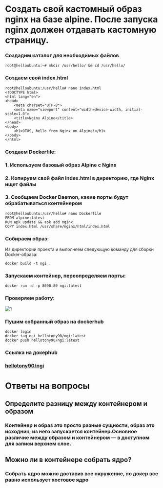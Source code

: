 # Создать свой кастомный образ nginx на базе alpine. После запуска nginx должен отдавать кастомную страницу.
### Создадим каталог для необходимых файлов
```
root@helloubuntu:~# mkdir /usr/hello/ && cd /usr/hello/
```
### Создаем свой index.html
```
root@helloubuntu:/usr/hello# nano index.html
<!DOCTYPE html>
<html lang="en">
<head>
    <meta charset="UTF-8">
    <meta name="viewport" content="width=device-width, initial-scale=1.0">
    <title>Nginx Alpine</title>
</head>
<body>
    <h1>OTUS, hello from Nginx on Alpine!</h1>
</body>
</html>
```
### Создаем Dockerfile:
### 1. Используем базовый образ Alpine с Nginx
### 2. Копируем свой файл index.html в директорию, где Nginx ищет файлы
### 3. Cообщаем Docker Daemon, какие порты будут обрабатываться контейнером
```
root@helloubuntu:/usr/hello# nano Dockerfile
FROM alpine:latest
RUN apk update && apk add nginx
COPY index.html /usr/share/nginx/html/index.html
```
### Собираем образ:
Из директории проекта и выполняем следующую команду для сборки Docker-образа:
```
docker build -t ngi .
```
### Запускаем контейнер, переопределяем порты:
```
docker run -d -p 8090:80 ngi:latest
```
### Проверяем работу:
![1](screen/1.png)
### Пушим собранный образ на dockerhub
```
docker login
docker tag ngi hellotony90/ngi:latest
docker push hellotony90/ngi:latest
```
### Ссылка на докерhub
### [hellotony90/ngi](https://hub.docker.com/repository/docker/hellotony90/ngi)

# Ответы на вопросы
## Определите разницу между контейнером и образом
### Kонтейнер и образ это просто разные сущности, образ это исходник, из него запускается контейнер.Основное различие между образом и контейнером — в доступном для записи верхнем слое.
## Можно ли в контейнере собрать ядро?
### Собрать ядро можно доставив все окружение, но докер все равно использует хостовое ядро
